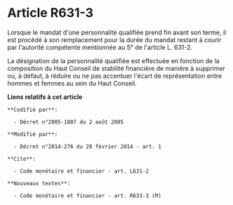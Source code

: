# Article R631-3

Lorsque le mandat d'une personnalité qualifiée prend fin avant son terme, il est procédé à son remplacement pour la durée du
mandat restant à courir par l'autorité compétente mentionnée au 5° de l'article L. 631-2. 

La désignation de la personnalité qualifiée est effectuée en fonction de la composition du Haut Conseil de stabilité
financière de manière à supprimer ou, à défaut, à réduire ou ne pas accentuer l'écart de représentation entre hommes et
femmes au sein du Haut Conseil.

**Liens relatifs à cet article**

	**Codifié par**:

	  - Décret n°2005-1007 du 2 août 2005

	**Modifié par**:

	  - Décret n°2014-276 du 28 février 2014 - art. 1

	**Cite**:

	  - Code monétaire et financier - art. L631-2

	**Nouveaux textes**:

	  - Code monétaire et financier - art. R633-3 (M)
